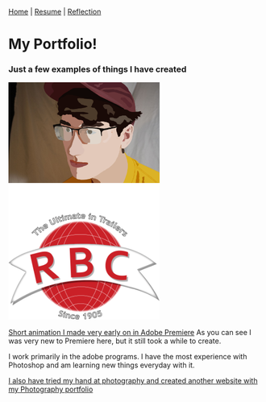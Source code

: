 [Home](index.md) | [Resume](resume.md) | [Reflection](reflection.md)


# My Portfolio!

### Just a few examples of things I have created

<img src="Raster.png" alt="raster headshot" width="300"/>

<img src="Images/ROGERS-LOGO.png" alt="raster headshot" width="300"/>

[Short animation I made very early on in Adobe Premiere](https://www.youtube.com/watch?v=ARmrvIaVkWU&feature=emb_title&ab_channel=DannyHough)
As you can see I was very new to Premiere here, but it still took a while to create.

I work primarily in the adobe programs. I have the most experience with Photoshop and am learning new things everyday with it.

[I also have tried my hand at photography and created another website with my Photography portfolio](https://dxh405.wixsite.com/portfolio)
